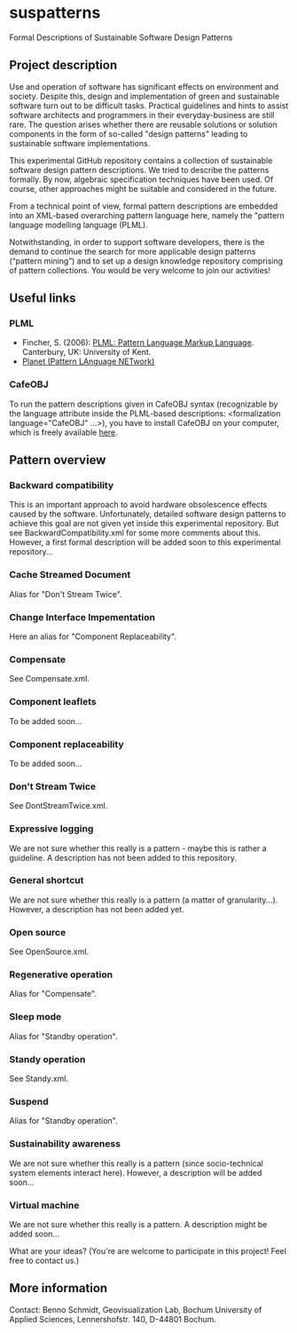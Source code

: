 # suspatterns
Formal Descriptions of Sustainable Software Design Patterns

## Project description
Use and operation of software has significant effects on environment and society. Despite this, design and implementation of 
green and sustainable software turn out to be difficult tasks. Practical guidelines and hints to assist software architects and 
programmers in their everyday-business are still rare. The question arises whether there are reusable solutions or solution 
components in the form of so-called "design patterns" leading to sustainable software implementations. 

This experimental GitHub repository contains a collection of sustainable software design pattern descriptions. We tried to 
describe the patterns formally. By now, algebraic specification techniques have been used. Of course, other approaches might be 
suitable and considered in the future.    

From a technical point of view, formal pattern descriptions are embedded into an XML-based overarching pattern language here, 
namely the "pattern language modelling language (PLML). 

Notwithstanding, in order to support software developers, there is the demand to continue the search for more applicable design 
patterns (“pattern mining”) and to set up a design knowledge repository comprising of pattern collections. You would be very 
welcome to join our activities!

## Useful links
### PLML
* Fincher, S. (2006): [PLML: Pattern Language Markup Language](https://www.cs.kent.ac.uk/people/staff/saf/patterns/plml.html). Canterbury, UK: University of Kent. 
* [Planet (Pattern LAnguage NETwork)](https://patternlanguagenetwork.wordpress.com)

### CafeOBJ
To run the pattern descriptions given in CafeOBJ syntax (recognizable by the language attribute inside the PLML-based 
descriptions: <formalization language="CafeOBJ" ...>), you have to install CafeOBJ on your computer, which is freely available 
[here](https://cafeobj.org/).

## Pattern overview
### Backward compatibility
This is an important approach to avoid hardware obsolescence effects caused by the software. Unfortunately, detailed software 
design patterns to achieve this goal are not given yet inside this experimental repository. But see BackwardCompatibility.xml
for some more comments about this. However, a first formal description will be added soon to this experimental repository...
### Cache Streamed Document
Alias for "Don't Stream Twice".
### Change Interface Impementation
Here an alias for "Component Replaceability".
### Compensate
See Compensate.xml.
### Component leaflets
To be added soon...
### Component replaceability
To be added soon...
### Don't Stream Twice
See DontStreamTwice.xml.
### Expressive logging
We are not sure whether this really is a pattern - maybe this is rather a guideline. A description has not been added to this 
repository.
### General shortcut
We are not sure whether this really is a pattern (a matter of granularity...). However, a description has not been added yet.
### Open source
See OpenSource.xml.
### Regenerative operation
Alias for "Compensate".
### Sleep mode
Alias for "Standby operation".
### Standy operation
See Standy.xml.
### Suspend
Alias for "Standby operation".
### Sustainability awareness
We are not sure whether this really is a pattern (since socio-technical system elements interact here). However, a description 
will be added soon...
### Virtual machine
We are not sure whether this really is a pattern. A description might be added soon...
 
What are your ideas? (You're are welcome to participate in this project! Feel free to contact us.)
 
## More information
Contact: Benno Schmidt, Geovisualization Lab, Bochum University of Applied Sciences, Lennershofstr. 140, D-44801 Bochum.
